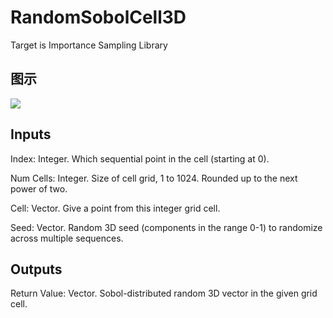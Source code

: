 # RandomSobolCell3D

Target is Importance Sampling Library

## 图示

![]($-20221218-19535816.png)

## Inputs

Index: Integer. Which sequential point in the cell (starting at 0).

Num Cells: Integer. Size of cell grid, 1 to 1024. Rounded up to the next power of two.

Cell: Vector. Give a point from this integer grid cell.

Seed: Vector. Random 3D seed (components in the range 0-1) to randomize across multiple sequences.  

## Outputs

Return Value: Vector. Sobol-distributed random 3D vector in the given grid cell.


